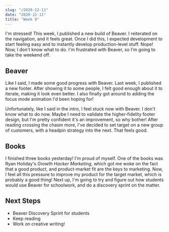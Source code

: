 ```yaml
---
slug: "/2020-12-11"
date: "2020-12-11"
title: "Week 9"
---
```

I'm stressed! This week, I published a new build of Beaver. I reiterated on the navigation, and it feels great. Once I did this, I expected development to start feeling easy and to instantly develop production-level stuff. Nope! Now, I don't know what to do. I'm frustrated with Beaver, so I'm going to take the weekend off.

## Beaver
Like I said, I made some good progress with Beaver. Last week, I published a new footer. After showing it to some people, I felt good enough about it to iterate, making it look even better. I also finally got around to adding the focus mode animation I'd been hoping for!

Unfortunately, like I said in the intro, I feel stuck now with Beaver. I don't know what to do now. Maybe I need to validate the higher-fidelity footer design, but I'm pretty confident it's an improvement, so why bother! After reading crossing the chasm more, I've decided to set target on a new group of customers, with a headpin strategy into the next. That feels good.

## Books
I finished three books yesterday! I'm proud of myself. One of the books was Ryan Holiday's *Growth Hacker Marketing*, which got me woke on the fact that a good product, and product-market fit are the keys to marketing. Now, I feel all this pressure to improve my product for the target market, which is probably a good thing! Next up, I'm going to try and figure out how students would use Beaver for schoolwork, and do a discovery sprint on the matter.

## Next Steps
- Beaver Discovery Sprint for students
- Keep reading
- Work on creative writing!